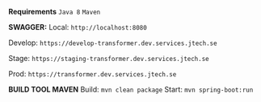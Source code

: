 **Requirements**
`Java 8`
`Maven`

**SWAGGER:** 
Local: 
`http://localhost:8080`

Develop: 
`https://develop-transformer.dev.services.jtech.se`

Stage: 
`https://staging-transformer.dev.services.jtech.se`

Prod: 
`https://transformer.dev.services.jtech.se`

**BUILD TOOL MAVEN**
Build: `mvn clean package`
Start: `mvn spring-boot:run`